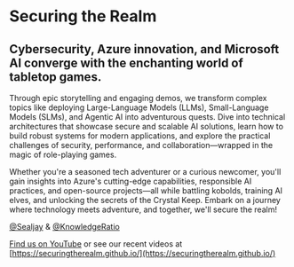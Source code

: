 # Securing the Realm
## Cybersecurity, Azure innovation, and Microsoft AI converge with the enchanting world of tabletop games.
Through epic storytelling and engaging demos, we transform complex topics like deploying Large-Language Models (LLMs), Small-Language Models (SLMs), and Agentic AI into adventurous quests. Dive into technical architectures that showcase secure and scalable AI solutions, learn how to build robust systems for modern applications, and explore the practical challenges of security, performance, and collaboration—wrapped in the magic of role-playing games.

Whether you're a seasoned tech adventurer or a curious newcomer, you'll gain insights into Azure's cutting-edge capabilities, responsible AI practices, and open-source projects—all while battling kobolds, training AI elves, and unlocking the secrets of the Crystal Keep. Embark on a journey where technology meets adventure, and together, we'll secure the realm!

[@Sealjay](http://github.com/Sealjay/) & [@KnowledgeRatio](https://github.com/KnowledgeRatio)

[Find us on YouTube](https://www.youtube.com/watch?v=NKoH-UPi3LY) or see our recent videos at [https://securingtherealm.github.io/](https://securingtherealm.github.io/)
